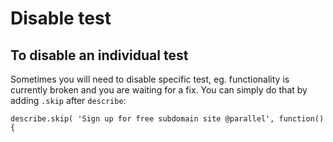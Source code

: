 # Disable test

## To disable an individual test

Sometimes you will need to disable specific test, eg. functionality is currently broken and you are waiting for a fix. You can simply do that by adding `.skip` after `describe`:

`describe.skip( 'Sign up for free subdomain site @parallel', function() {`


